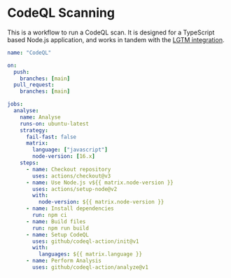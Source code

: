 # CodeQL Scanning

This is a workflow to run a CodeQL scan. It is designed for a TypeScript based Node.js application, and works in tandem with the [LGTM integration](https://lgtm.com).

```yaml
name: "CodeQL"

on:
  push:
    branches: [main]
  pull_request:
    branches: [main]

jobs:
  analyse:
    name: Analyse
    runs-on: ubuntu-latest
    strategy:
      fail-fast: false
      matrix:
        language: ["javascript"]
        node-version: [16.x]
    steps:
      - name: Checkout repository
        uses: actions/checkout@v3
      - name: Use Node.js v${{ matrix.node-version }}
        uses: actions/setup-node@v2
        with:
          node-version: ${{ matrix.node-version }}
      - name: Install dependencies
        run: npm ci
      - name: Build files
        run: npm run build
      - name: Setup CodeQL
        uses: github/codeql-action/init@v1
        with:
          languages: ${{ matrix.language }}
      - name: Perform Analysis
        uses: github/codeql-action/analyze@v1
```
